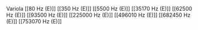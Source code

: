 Variola
[[80 Hz (E)]]
[[350 Hz (E)]]
[[5500 Hz (E)]]
[[35170 Hz (E)]]
[[62500 Hz (E)]]
[[93500 Hz (E)]]
[[225000 Hz (E)]]
[[496010 Hz (E)]]
[[682450 Hz (E)]]
[[753070 Hz (E)]]